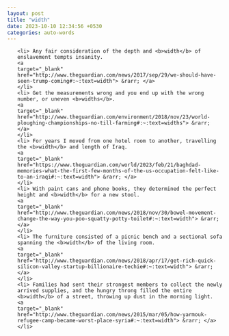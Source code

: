 ```yaml
---
layout: post
title: "width"
date: 2023-10-10 12:34:56 +0530
categories: auto-words
---
```

<ol>

    <li> Any fair consideration of the depth and <b>width</b> of enslavement tempts insanity.
    <a 
    target="_blank" 
    href="http://www.theguardian.com/news/2017/sep/29/we-should-have-seen-trump-coming#:~:text=width"> &rarr; </a>
    </li>
    <li> Get the measurements wrong and you end up with the wrong number, or uneven <b>widths</b>.
    <a 
    target="_blank" 
    href="http://www.theguardian.com/environment/2018/nov/23/world-ploughing-championships-no-till-farming#:~:text=widths"> &rarr; </a>
    </li>
    <li> For years I moved from one hotel room to another, travelling the <b>width</b> and length of Iraq.
    <a 
    target="_blank" 
    href="https://www.theguardian.com/world/2023/feb/21/baghdad-memories-what-the-first-few-months-of-the-us-occupation-felt-like-to-an-iraqi#:~:text=width"> &rarr; </a>
    </li>
    <li> With paint cans and phone books, they determined the perfect height and <b>width</b> for a new stool.
    <a 
    target="_blank" 
    href="http://www.theguardian.com/news/2018/nov/30/bowel-movement-change-the-way-you-poo-squatty-potty-toilet#:~:text=width"> &rarr; </a>
    </li>
    <li> The furniture consisted of a picnic bench and a sectional sofa spanning the <b>width</b> of the living room.
    <a 
    target="_blank" 
    href="http://www.theguardian.com/news/2018/apr/17/get-rich-quick-silicon-valley-startup-billionaire-techie#:~:text=width"> &rarr; </a>
    </li>
    <li> Families had sent their strongest members to collect the newly arrived supplies, and the hungry throng filled the entire <b>width</b> of a street, throwing up dust in the morning light.
    <a 
    target="_blank" 
    href="http://www.theguardian.com/news/2015/mar/05/how-yarmouk-refugee-camp-became-worst-place-syria#:~:text=width"> &rarr; </a>
    </li>